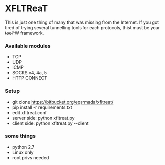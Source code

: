 # XFLTReaT #
This is just one thing of many that was missing from the Internet. If you got tired of trying several tunnelling tools for each protocols, thist must be your ~~tool~~^W framework.

### Available modules ###

* TCP
* UDP
* ICMP
* SOCKS v4, 4a, 5
* HTTP CONNECT

### Setup ###
* git clone https://bitbucket.org/eqarmada/xfltreat/
* pip install -r requirements.txt
* edit xfltreat.conf
* server side: python xfltreat.py
* client side: python xfltreat.py --client

### some things ###
* python 2.7
* Linux only
* root privs needed